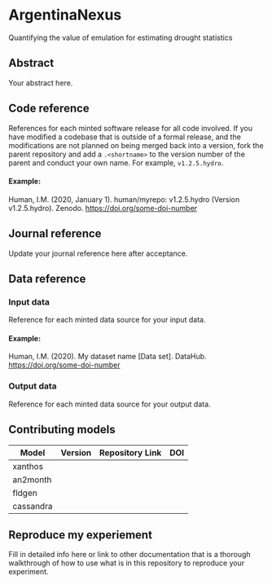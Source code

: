 # ArgentinaNexus
<!--your zenodo badge here-->

Quantifying the value of emulation for estimating drought statistics

## Abstract
Your abstract here.

## Code reference
References for each minted software release for all code involved.  If you have modified a codebase that is outside of a formal release, and the modifications are not planned on being merged back into a version, fork the parent repository and add a `.<shortname>` to the version number of the parent and conduct your own name.  For example, `v1.2.5.hydro`.

#### Example:

Human, I.M. (2020, January 1). human/myrepo: v1.2.5.hydro (Version v1.2.5.hydro). Zenodo. https://doi.org/some-doi-number

## Journal reference
Update your journal reference here after acceptance.

## Data reference

### Input data
Reference for each minted data source for your input data.  

#### Example:

Human, I.M. (2020). My dataset name [Data set]. DataHub. https://doi.org/some-doi-number

### Output data
Reference for each minted data source for your output data.  

## Contributing models
| Model | Version | Repository Link | DOI |
|-------|---------|-----------------|-----|
| xanthos | <version> | <link to code repository> | <link to DOI dataset> |
| an2month | <version> | <link to code repository> | <link to DOI dataset> |
| fldgen | <version> | <link to code repository> | <link to DOI dataset> |
| cassandra | <version> | <link to code repository> | <link to DOI dataset> |

## Reproduce my experiement
Fill in detailed info here or link to other documentation that is a thorough walkthrough of how to use what is in this repository to reproduce your experiment.

